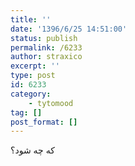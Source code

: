 ```yaml
---
title: ''
date: '1396/6/25 14:51:00'
status: publish
permalink: /6233
author: straxico
excerpt: ''
type: post
id: 6233
category:
    - tytomood
tag: []
post_format: []
---
```

که چه شود؟